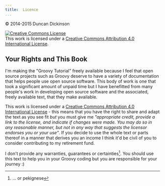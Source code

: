 ```yaml
---
title:	Licence  
...
```

&copy; 2014-2015 Duncan Dickinson 

<a rel="license" href="http://creativecommons.org/licenses/by/4.0/"><img alt="Creative Commons License" style="border-width:0" src="https://i.creativecommons.org/l/by/4.0/88x31.png" /></a><br />This work is licensed under a <a rel="license" href="http://creativecommons.org/licenses/by/4.0/">Creative Commons Attribution 4.0 International License</a>.

## Your Rights and This Book
I'm making the "Groovy Tutorial" freely available because I feel that open source projects such as Groovy deserve to have a variety of documentation that helps people use open source software. This body of work is one that took a significant amount of unpaid time but I have benefitted from many people's work in developing open source software and the associated, freely available text, that they make available. 

This work is licensed under a [Creative Commons Attribution 4.0 International License](http://creativecommons.org/licenses/by/4.0/) - this means that you have the right to share and adapt the text as you see fit *but* you must give me _"appropriate credit, provide a link to the license, and indicate if changes were made. You may do so in any reasonable manner, but not in any way that suggests the licensor endorses you or your use"_. If you decide to use the whole text or parts thereof in a manner that derives you an income I think it'd be civil of you to consider contributing to my retirement fund.

I don't provide any warranties, guarantees or  certainties[^note]. You should use this text to help you in your Groovy coding but you are responsible for your journey :)

[^note]: ... or pekignese